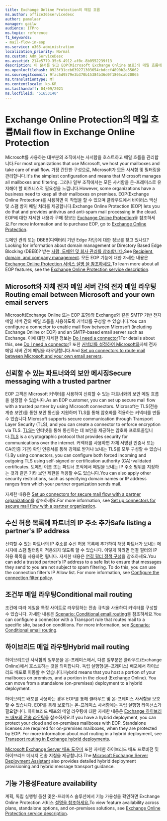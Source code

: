 ```yaml
---
title: Exchange Online Protection의 메일 흐름
ms.author: office365servicedesc
author: pamelaar
manager: gailw
audience: ITPro
ms.topic: reference
f1_keywords:
- mail-flow-in-eop
ms.service: o365-administration
localization_priority: Normal
ms.custom: Adm_ServiceDesc
ms.assetid: 214e5779-35c6-4912-af0c-8b0552239f13
description: 이 문서를 읽고 EOP(Microsoft Exchange Online 보호)의 메일 흐름에 대해 자세히 알아보습니다.
ms.openlocfilehash: 0923f31ccb639271303654cbdccf4890b2a55062
ms.sourcegitcommit: 9fac5d9579e3b370b15384b36d0f1805cab20065
ms.translationtype: MT
ms.contentlocale: ko-KR
ms.lasthandoff: 04/09/2021
ms.locfileid: "51653140"
---
```

# <a name="mail-flow-in-exchange-online-protection"></a><span data-ttu-id="b535a-103">Exchange Online Protection의 메일 흐름</span><span class="sxs-lookup"><span data-stu-id="b535a-103">Mail flow in Exchange Online Protection</span></span>

<span data-ttu-id="b535a-104">Microsoft를 사용하는 대부분의 조직에서는 사서함을 호스트하고 메일 흐름을 관리합니다.</span><span class="sxs-lookup"><span data-stu-id="b535a-104">For most organizations that use Microsoft, we host your mailboxes and take care of mail flow.</span></span> <span data-ttu-id="b535a-105">가장 간단한 구성으로, Microsoft가 모든 사서함 및 필터링을 관리합니다.</span><span class="sxs-lookup"><span data-stu-id="b535a-105">It's the simplest configuration and means that Microsoft manages all mailboxes and filtering.</span></span> <span data-ttu-id="b535a-106">그러나 일부 조직에서는 모든 사서함을 온-프레미스로 유지해야 할 비즈니스적 필요성을 느낍니다.</span><span class="sxs-lookup"><span data-stu-id="b535a-106">However, some organizations have a business need to keep all their mailboxes on premises.</span></span> <span data-ttu-id="b535a-107">EOP(Exchange Online Protection)를 사용하면 이 작업을 할 수 있으며 클라우드에서 바이러스 백신 및 스팸 방지 메일 처리를 제공합니다.</span><span class="sxs-lookup"><span data-stu-id="b535a-107">Exchange Online Protection (EOP) lets you do that and provides antivirus and anti-spam mail processing in the cloud.</span></span> <span data-ttu-id="b535a-108">EOP에 대한 자세한 내용과 구매 정보는 [Exchange Online Protection](https://products.office.com/exchange/exchange-email-security-spam-protection)을 참조하세요.</span><span class="sxs-lookup"><span data-stu-id="b535a-108">For more information and to purchase EOP, go to [Exchange Online Protection](https://products.office.com/exchange/exchange-email-security-spam-protection).</span></span>
  
<span data-ttu-id="b535a-109">도메인 관리 또는 DBEB(디렉터리 기반 Edge 차단)에 대한 정보를 찾고 있나요?</span><span class="sxs-lookup"><span data-stu-id="b535a-109">Looking for information about domain management or Directory Based Edge Blocking (DBEB)?</span></span> <span data-ttu-id="b535a-110">받는 [사람, 도메인 및 회사 관리를 참조합니다.](recipient-domain-and-company-management.md)</span><span class="sxs-lookup"><span data-stu-id="b535a-110">See [Recipient, domain, and company management](recipient-domain-and-company-management.md).</span></span> <span data-ttu-id="b535a-111">모든 EOP 기능에 대한 자세한 내용은 [Exchange Online Protection 서비스 설명 을 참조하세요.](exchange-online-protection-service-description.md)</span><span class="sxs-lookup"><span data-stu-id="b535a-111">To learn more about all EOP features, see the [Exchange Online Protection service description](exchange-online-protection-service-description.md).</span></span>
  
## <a name="routing-email-between-microsoft-and-your-own-email-servers"></a><span data-ttu-id="b535a-112">Microsoft와 자체 전자 메일 서버 간의 전자 메일 라우팅</span><span class="sxs-lookup"><span data-stu-id="b535a-112">Routing email between Microsoft and your own email servers</span></span>

<span data-ttu-id="b535a-113">Microsoft(Exchange Online 또는 EOP 포함)와 Exchange와 같은 SMTP 기반 전자 메일 서버 간의 메일 흐름을 사용하도록 커넥터를 구성할 수 있습니다.</span><span class="sxs-lookup"><span data-stu-id="b535a-113">You can configure a connector to enable mail flow between Microsoft (including Exchange Online or EOP) and an SMTP-based email server such as Exchange.</span></span> <span data-ttu-id="b535a-114">이에 대한 자세한 정보는 [Do I need a connector](/exchange/mail-flow-best-practices/use-connectors-to-configure-mail-flow/do-i-need-to-create-a-connector)?</span><span class="sxs-lookup"><span data-stu-id="b535a-114">For details about this, see [Do I need a connector](/exchange/mail-flow-best-practices/use-connectors-to-configure-mail-flow/do-i-need-to-create-a-connector)?</span></span> <span data-ttu-id="b535a-115">또한 [커넥터를 설정하여 Microsoft와](/exchange/mail-flow-best-practices/use-connectors-to-configure-mail-flow/set-up-connectors-to-route-mail)자체 전자 메일 서버 간에 메일을 라우팅합니다.</span><span class="sxs-lookup"><span data-stu-id="b535a-115">And [Set up connectors to route mail between Microsoft and your own email servers](/exchange/mail-flow-best-practices/use-connectors-to-configure-mail-flow/set-up-connectors-to-route-mail).</span></span>
  
## <a name="secure-messaging-with-a-trusted-partner"></a><span data-ttu-id="b535a-116">신뢰할 수 있는 파트너와의 보안 메시징</span><span class="sxs-lookup"><span data-stu-id="b535a-116">Secure messaging with a trusted partner</span></span>

<span data-ttu-id="b535a-117">EOP 고객은 Microsoft 커넥터를 사용하여 신뢰할 수 있는 파트너와의 보안 메일 흐름을 설정할 수 있습니다.</span><span class="sxs-lookup"><span data-stu-id="b535a-117">As an EOP customer, you can set up secure mail flow with a trusted partner by using Microsoft connectors.</span></span> <span data-ttu-id="b535a-118">Microsoft는 TLS(전송 계층 보안)를 통한 보안 통신을 지원하며 TLS를 통해 암호화를 적용하는 커넥터를 만들 수 있습니다.</span><span class="sxs-lookup"><span data-stu-id="b535a-118">Microsoft supports secure communication through Transport Layer Security (TLS), and you can create a connector to enforce encryption via TLS.</span></span> <span data-ttu-id="b535a-119">[TLS는](/microsoft-365/compliance/exchange-online-uses-tls-to-secure-email-connections) 인터넷을 통해 통신하는 데 보안을 제공하는 암호화 프로토콜입니다.</span><span class="sxs-lookup"><span data-stu-id="b535a-119">[TLS](/microsoft-365/compliance/exchange-online-uses-tls-to-secure-email-connections) is a cryptographic protocol that provides security for communications over the internet.</span></span> <span data-ttu-id="b535a-120">커넥터를 사용하면 자체 서명된 인증서 또는 CA(인증 기관) 확인 인증서를 통해 강제로 받거나 보내는 TLS를 모두 구성할 수 있습니다.</span><span class="sxs-lookup"><span data-stu-id="b535a-120">By using connectors, you can configure both forced incoming and outgoing TLS using self-signed or certification authority (CA)-validated certificates.</span></span> <span data-ttu-id="b535a-121">도메인 이름 또는 파트너 조직에서 메일을 보내는 IP 주소 범위를 지정하는 것과 같은 기타 보안 제한을 적용할 수도 있습니다.</span><span class="sxs-lookup"><span data-stu-id="b535a-121">You can also apply other security restrictions, such as specifying domain names or IP address ranges from which your partner organization sends mail.</span></span> 
  
<span data-ttu-id="b535a-122">자세한 내용은 [Set up connectors for secure mail flow with a partner organization](/exchange/mail-flow-best-practices/use-connectors-to-configure-mail-flow/set-up-connectors-for-secure-mail-flow-with-a-partner)을 참조하세요.</span><span class="sxs-lookup"><span data-stu-id="b535a-122">For more information, see [Set up connectors for secure mail flow with a partner organization](/exchange/mail-flow-best-practices/use-connectors-to-configure-mail-flow/set-up-connectors-for-secure-mail-flow-with-a-partner).</span></span>
  
## <a name="safe-listing-a-partners-ip-address"></a><span data-ttu-id="b535a-123">수신 허용 목록에 파트너의 IP 주소 추가</span><span class="sxs-lookup"><span data-stu-id="b535a-123">Safe listing a partner's IP address</span></span>

<span data-ttu-id="b535a-p105">신뢰할 수 있는 파트너의 IP 주소를 수신 허용 목록에 추가하여 해당 파트너가 보내는 메시지에 스팸 필터링이 적용되지 않도록 할 수 있습니다. 이렇게 하려면 연결 필터의 IP 허용 목록을 사용하면 됩니다. 자세한 내용은 [연결 필터 정책 구성](/microsoft-365/security/office-365-security/configure-the-connection-filter-policy)을 참조하세요.</span><span class="sxs-lookup"><span data-stu-id="b535a-p105">You can add a trusted partner's IP address to a safe list to ensure that messages they send to you are not subject to spam filtering. To do this, you can use the connection filter's IP Allow list. For more information, see [Configure the connection filter policy](/microsoft-365/security/office-365-security/configure-the-connection-filter-policy).</span></span>
  
## <a name="conditional-mail-routing"></a><span data-ttu-id="b535a-127">조건부 메일 라우팅</span><span class="sxs-lookup"><span data-stu-id="b535a-127">Conditional mail routing</span></span>

<span data-ttu-id="b535a-p106">조건에 따라 메일을 특정 사이트로 라우팅하는 전송 규칙을 사용하여 커넥터를 구성할 수 있습니다. 자세한 내용은 [Scenario: Conditional email routing](/exchange/mail-flow-best-practices/use-connectors-to-configure-mail-flow/conditional-mail-routing)을 참조하세요.</span><span class="sxs-lookup"><span data-stu-id="b535a-p106">You can configure a connector with a Transport rule that routes mail to a specific site, based on conditions. For more information, see [Scenario: Conditional email routing](/exchange/mail-flow-best-practices/use-connectors-to-configure-mail-flow/conditional-mail-routing).</span></span>
  
## <a name="hybrid-mail-routing"></a><span data-ttu-id="b535a-130">하이브리드 메일 라우팅</span><span class="sxs-lookup"><span data-stu-id="b535a-130">Hybrid mail routing</span></span>

<span data-ttu-id="b535a-p107">하이브리드란 사서함의 일부분을 온-프레미스에서, 다른 일부분은 클라우드(Exchange Online)에서 호스트하는 것을 의미합니다. 독립 실행형(온-프레미스) 배포에서 하이브리드 배포로 이동할 수 있습니다.</span><span class="sxs-lookup"><span data-stu-id="b535a-p107">Hybrid means that you host a portion of your mailboxes on premises, and a portion in the cloud (Exchange Online). You can move from a standalone (on-premises) deployment to a hybrid deployment.</span></span>
  
<span data-ttu-id="b535a-p108">하이브리드 배포를 사용하는 경우 EOP를 통해 클라우드 및 온-프레미스 사서함을 보호할 수 있습니다. EOP를 통해 보호되는 온-프레미스 사서함에는 독립 실행형 라이선스가 필요합니다. 하이브리드 배포의 메일 라우팅에 대한 자세한 내용은 [Exchange 하이브리드 배포의 전송 라우팅](/exchange/transport-routing)을 참조하세요.</span><span class="sxs-lookup"><span data-stu-id="b535a-p108">If you have a hybrid deployment, you can protect your cloud and on-premises mailboxes with EOP. Standalone licenses are required for on-premises mailboxes, when they are protected by EOP. For more information about mail routing in a hybrid deployment, see [Transport routing in Exchange hybrid deployments](/exchange/transport-routing).</span></span>
  
<span data-ttu-id="b535a-136">[Microsoft Exchange Server 배포 도우미](/exchange/exchange-deployment-assistant) 또한 자세한 하이브리드 배포 프로비전 및 하이브리드 메시지 전송 지침을 제공합니다.</span><span class="sxs-lookup"><span data-stu-id="b535a-136">The [Microsoft Exchange Server Deployment Assistant](/exchange/exchange-deployment-assistant) also provides detailed hybrid deployment provisioning and hybrid message transport guidance.</span></span> 
  
## <a name="feature-availability"></a><span data-ttu-id="b535a-137">기능 가용성</span><span class="sxs-lookup"><span data-stu-id="b535a-137">Feature availability</span></span>

<span data-ttu-id="b535a-138">계획, 독립 실행형 옵션 및온-프레미스 솔루션에서 기능 가용성을 확인하면 Exchange Online Protection 서비스 [설명을 참조하세요.](exchange-online-protection-service-description.md)</span><span class="sxs-lookup"><span data-stu-id="b535a-138">To view feature availability across plans, standalone options, and on-premises solutions, see [Exchange Online Protection service description](exchange-online-protection-service-description.md).</span></span>